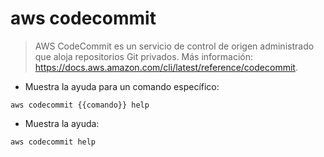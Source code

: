 # aws codecommit

> AWS CodeCommit es un servicio de control de origen administrado que aloja repositorios Git privados.
> Más información: <https://docs.aws.amazon.com/cli/latest/reference/codecommit>.

- Muestra la ayuda para un comando específico:

`aws codecommit {{comando}} help`

- Muestra la ayuda:

`aws codecommit help`
